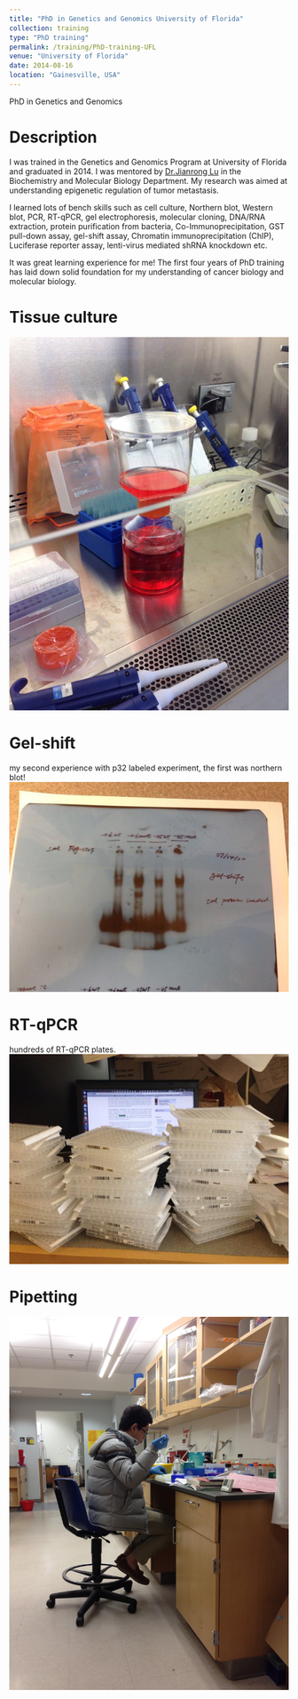 ```yaml
---
title: "PhD in Genetics and Genomics University of Florida"
collection: training
type: "PhD training"
permalink: /training/PhD-training-UFL
venue: "University of Florida"
date: 2014-08-16
location: "Gainesville, USA"
---
```


PhD in Genetics and Genomics

Description
======
I was trained in the Genetics and Genomics Program at University of Florida and graduated in 2014. I was mentored 
by [Dr.Jianrong Lu](http://biochem.med.ufl.edu/research/primary-faculty/jianrong-lu/) in the Biochemistry and Molecular Biology Department. My research was aimed at understanding epigenetic regulation of tumor metastasis.

I learned lots of bench skills such as cell culture, Northern blot, Western blot, PCR, RT-qPCR, gel electrophoresis, molecular cloning, DNA/RNA extraction, protein purification from bacteria, Co-Immunoprecipitation, GST pull-down assay, gel-shift assay, Chromatin immunoprecipitation (ChIP), Luciferase reporter assay, lenti-virus mediated shRNA knockdown etc.

It was great learning experience for me! The first four years of PhD training has laid down solid foundation for my understanding of cancer biology and molecular biology.


Tissue culture
=====
![](../images/lab1.jpg)

Gel-shift
=====
my second experience with p32 labeled experiment, the first was northern blot!
![](../images/gel-shift.jpg)

RT-qPCR 
====
hundreds of RT-qPCR plates.
![](../images/RT-qPCR.jpg)

Pipetting
====
![](../images/pipetting.jpg)


